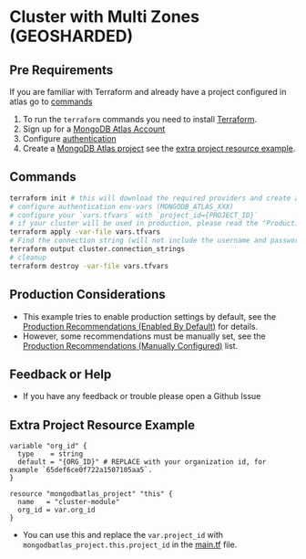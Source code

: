 <!-- This file is used to generate the examples/README.md files -->
# Cluster with Multi Zones (GEOSHARDED)

## Pre Requirements
If you are familiar with Terraform and already have a project configured in atlas go to [commands](#commands)

1. To run the `terraform` commands you need to install [Terraform](https://developer.hashicorp.com/terraform/install).
2. Sign up for a [MongoDB Atlas Account](https://www.mongodb.com/products/integrations/hashicorp-terraform)
3. Configure [authentication](https://registry.terraform.io/providers/mongodb/mongodbatlas/latest/docs#authentication)
4. Create a [MongoDB Atlas project](https://registry.terraform.io/providers/mongodb/mongodbatlas/latest/docs/resources/project) see the [extra project resource example](#extra-project-resource-example).

## Commands
```sh
terraform init # this will download the required providers and create a `terraform.lock.hcl` file.
# configure authentication env-vars (MONGODB_ATLAS_XXX)
# configure your `vars.tfvars` with `project_id={PROJECT_ID}`
# if your cluster will be used in production, please read the "Production Considerations" below
terraform apply -var-file vars.tfvars
# Find the connection string (will not include the username and password, see the [database_user](https://registry.terraform.io/providers/mongodb/mongodbatlas/latest/docs/resources/database_user) documentation to configure your app's access)
terraform output cluster.connection_strings
# cleanup
terraform destroy -var-file vars.tfvars
```

## Production Considerations
- This example tries to enable production settings by default, see the [Production Recommendations (Enabled By Default)](../../README.md#production-recommendations-enabled-by-default) for details.
- However, some recommendations must be manually set, see the [Production Recommendations (Manually Configured)](../../README.md#production-recommendations-manually-configured) list.

## Feedback or Help
- If you have any feedback or trouble please open a Github Issue

## Extra Project Resource Example
```hcl
variable "org_id" {
  type    = string
  default = "{ORG_ID}" # REPLACE with your organization id, for example `65def6ce0f722a1507105aa5`.
}

resource "mongodbatlas_project" "this" {
  name   = "cluster-module"
  org_id = var.org_id
}
```

- You can use this and replace the `var.project_id` with `mongodbatlas_project.this.project_id` in the [main.tf](./main.tf) file.
